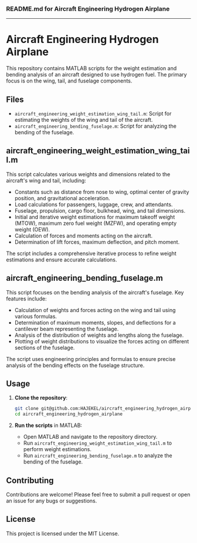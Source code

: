 ### README.md for Aircraft Engineering Hydrogen Airplane

---

# Aircraft Engineering Hydrogen Airplane

This repository contains MATLAB scripts for the weight estimation and bending analysis of an aircraft designed to use hydrogen fuel. The primary focus is on the wing, tail, and fuselage components.

## Files

- `aircraft_engineering_weight_estimation_wing_tail.m`: Script for estimating the weights of the wing and tail of the aircraft.
- `aircraft_engineering_bending_fuselage.m`: Script for analyzing the bending of the fuselage.

## aircraft_engineering_weight_estimation_wing_tail.m

This script calculates various weights and dimensions related to the aircraft's wing and tail, including:

- Constants such as distance from nose to wing, optimal center of gravity position, and gravitational acceleration.
- Load calculations for passengers, luggage, crew, and attendants.
- Fuselage, propulsion, cargo floor, bulkhead, wing, and tail dimensions.
- Initial and iterative weight estimations for maximum takeoff weight (MTOW), maximum zero fuel weight (MZFW), and operating empty weight (OEW).
- Calculation of forces and moments acting on the aircraft.
- Determination of lift forces, maximum deflection, and pitch moment.

The script includes a comprehensive iterative process to refine weight estimations and ensure accurate calculations.

## aircraft_engineering_bending_fuselage.m

This script focuses on the bending analysis of the aircraft's fuselage. Key features include:

- Calculation of weights and forces acting on the wing and tail using various formulas.
- Determination of maximum moments, slopes, and deflections for a cantilever beam representing the fuselage.
- Analysis of the distribution of weights and lengths along the fuselage.
- Plotting of weight distributions to visualize the forces acting on different sections of the fuselage.

The script uses engineering principles and formulas to ensure precise analysis of the bending effects on the fuselage structure.

## Usage

1. **Clone the repository**:

   ```bash
   git clone git@github.com:HAJEKEL/aircraft_engineering_hydrogen_airplane.git
   cd aircraft_engineering_hydrogen_airplane
   ```

2. **Run the scripts** in MATLAB:
   - Open MATLAB and navigate to the repository directory.
   - Run `aircraft_engineering_weight_estimation_wing_tail.m` to perform weight estimations.
   - Run `aircraft_engineering_bending_fuselage.m` to analyze the bending of the fuselage.

## Contributing

Contributions are welcome! Please feel free to submit a pull request or open an issue for any bugs or suggestions.

## License

This project is licensed under the MIT License.

